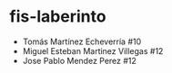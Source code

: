 # fis-laberinto
 - Tomás Martínez Echeverría #10
 - Miguel Esteban Martinez Villegas #12
 - Jose Pablo Mendez Perez #12